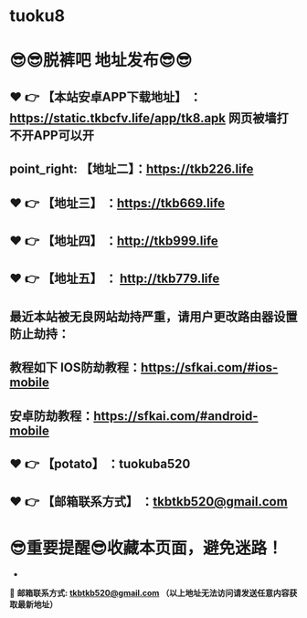 # tuoku8
:sunglasses::sunglasses:脱裤吧 地址发布:sunglasses::sunglasses:
==
:heart: :point_right: 【本站安卓APP下载地址】 ： https://static.tkbcfv.life/app/tk8.apk 网页被墙打不开APP可以开
------
point_right: 【地址二】：https://tkb226.life
------
:heart: :point_right: 【地址三】 ：https://tkb669.life
-----
:heart: :point_right: 【地址四】 ：http://tkb999.life
------
:heart: :point_right: 【地址五】 ： http://tkb779.life
------

最近本站被无良网站劫持严重，请用户更改路由器设置防止劫持：
------

教程如下 IOS防劫教程：https://sfkai.com/#ios-mobile
------

安卓防劫教程：https://sfkai.com/#android-mobile
------
:heart: :point_right: 【potato】 ：tuokuba520
------

:heart: :point_right: 【邮箱联系方式】 ：tkbtkb520@gmail.com
------
:sunglasses:重要提醒:sunglasses:收藏本页面，避免迷路！
==

-

:e-mail: __邮箱联系方式: tkbtkb520@gmail.com （以上地址无法访问请发送任意内容获取最新地址）__
